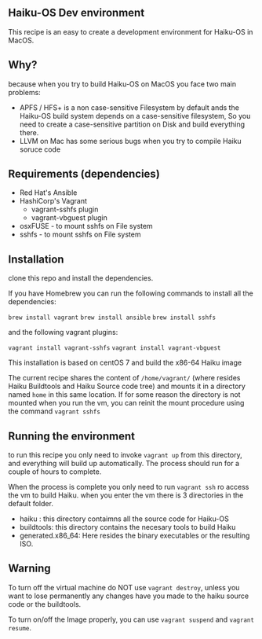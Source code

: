 Haiku-OS Dev environment
----------
This recipe is an easy to create a development environment for Haiku-OS in MacOS. 

Why?
----------
because when you try to build Haiku-OS on MacOS you face two main problems:

* APFS / HFS+ is a non case-sensitive Filesystem by default ands the Haiku-OS build system depends on a case-sensitive filesystem, So you need to create a case-sensitive partition on Disk and build everything there.
* LLVM on Mac has some serious bugs when you try to compile Haiku soruce code

Requirements (dependencies)
------------
* Red Hat's Ansible
* HashiCorp's Vagrant
    * vagrant-sshfs plugin
    * vagrant-vbguest plugin
* osxFUSE - to mount sshfs on File system
* sshfs - to mount sshfs on File system

Installation
------------

clone this repo and install the dependencies.

If you have Homebrew you can run the following commands to install all the dependencies:

`brew install vagrant`
`brew install ansible`
`brew install sshfs`

and the following vagrant plugins:

`vagrant install vagrant-sshfs`
`vagrant install vagrant-vbguest`

This installation is based on centOS 7 and build the x86-64 Haiku image

The current recipe shares the content of `/home/vagrant/` (where resides Haiku Buildtools and Haiku Source code tree) and mounts it in a directory named `home` in this same location. If for some reason the directory is not mounted when you run the vm, you can reinit the mount procedure using the command `vagrant sshfs`

Running the environment
------------
to run this recipe you only need to invoke `vagrant up` from this directory, and everything will build up automatically. The process should run for a couple of hours to complete.

When the process is complete you only need to run `vagrant ssh` ro access the vm to build Haiku. when you enter the vm there is 3 directories in the default folder.

 * haiku : this directory contaimns all the source code for Haiku-OS
 * buildtools: this directory contains the necesary tools to build Haiku
 * generated.x86_64: Here resides the binary executables or the resulting ISO.

Warning
----------
To turn off the virtual machine do NOT use `vagrant destroy`, unless you want to lose permanently any changes have you made to the haiku source code or the buildtools. 

To turn on/off the Image properly, you can use `vagrant suspend` and `vagrant resume`.




